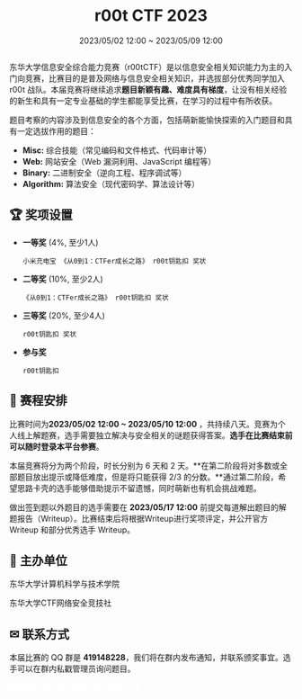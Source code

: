 <center><p></p>
<h1>r00t CTF 2023</h1>
<p>2023/05/02 12:00 ~ 2023/05/09 12:00</p>
<p><img src="/media/landing_page/2nd-geekgame-banner.png" style="max-height: 5em; max-width: 100%;" title="">
</p></center>


<div class="well">
  <p>东华大学信息安全综合能力竞赛（r00tCTF）是以信息安全相关知识能力为主的入门向竞赛，比赛目的是普及网络与信息安全相关知识，并选拔部分优秀同学加入 r00t 战队。本届竞赛将继续追求<strong>题目新颖有趣、难度具有梯度</strong>，让没有相关经验的新生和具有一定专业基础的学生都能享受比赛，在学习的过程中有所收获。</p>
</div>

题目考察的内容涉及到信息安全的各个方面，包括萌新能愉快探索的入门题目和具有一定选拔作用的题目：

- **Misc:** 综合技能（常见编码和文件格式、代码审计等）
- **Web:** 网站安全（Web 漏洞利用、JavaScript 编程等）
- **Binary:** 二进制安全（逆向工程、程序调试等）
- **Algorithm:** 算法安全（现代密码学、算法设计等）

## 🏆 奖项设置

- **一等奖** (4%, 至少1人)

      小米充电宝 《从0到1：CTFer成长之路》 r00t钥匙扣 奖状

- **二等奖** (10%, 至少2人)

      《从0到1：CTFer成长之路》 r00t钥匙扣 奖状

- **三等奖** (20%, 至少4人)

      r00t钥匙扣 奖状

- **参与奖** 

      r00t钥匙扣

## 📅 赛程安排

比赛时间为**2023/05/02 12:00 ~ 2023/05/10 12:00** ，共持续八天。竞赛为个人线上解题赛，选手需要独立解决与安全相关的谜题获得答案。**选手在比赛结束前可以随时登录本平台参赛**。

本届竞赛将分为两个阶段，时长分别为 6 天和 2 天。**在第二阶段将对多数或全部题目放出提示或降低难度，但是将只能获得 2/3 的分数。**通过第二阶段，希望思路卡壳的选手能够借助提示不留遗憾，同时萌新也有机会挑战难题。

做出签到题以外题目的选手需要在 **2023/05/17 12:00** 前提交每道解出题目的解题报告（Writeup）。比赛结束后将根据Writeup进行奖项评定，并公开官方 Writeup 和部分优秀选手 Writeup。

## 🏫 主办单位

东华大学计算机科学与技术学院

东华大学CTF网络安全竞技社

## ✉ 联系方式

本届比赛的 QQ 群是 **419148228**，我们将在群内发布通知，并联系颁奖事宜。选手可以在群内私戳管理员询问题目。



















<p style="color: white;">r00t2023{here_is_a_write_flag----}</p>
